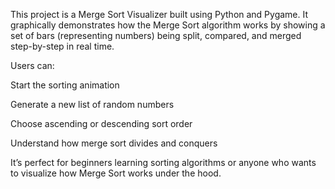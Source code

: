This project is a Merge Sort Visualizer built using Python and Pygame. It graphically demonstrates how the Merge Sort algorithm works by showing a set of bars (representing numbers) being split, compared, and merged step-by-step in real time.

Users can:

Start the sorting animation

Generate a new list of random numbers

Choose ascending or descending sort order

Understand how merge sort divides and conquers

It’s perfect for beginners learning sorting algorithms or anyone who wants to visualize how Merge Sort works under the hood.
